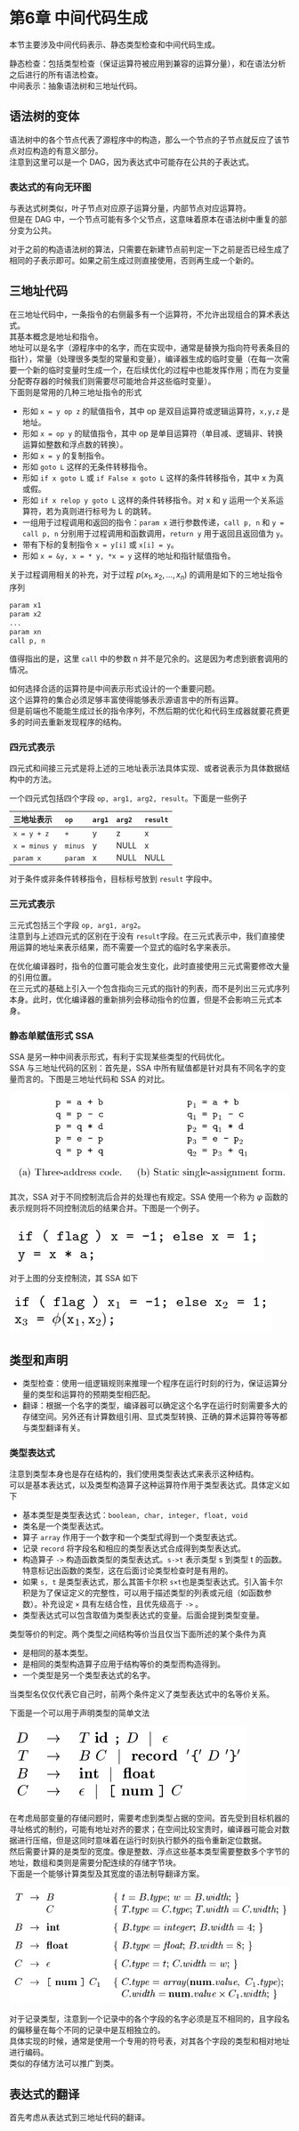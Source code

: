 # 第6章 中间代码生成
本节主要涉及中间代码表示、静态类型检查和中间代码生成。

静态检查：包括类型检查（保证运算符被应用到兼容的运算分量），和在语法分析之后进行的所有语法检查。  
中间表示：抽象语法树和三地址代码。

## 语法树的变体
语法树中的各个节点代表了源程序中的构造，那么一个节点的子节点就反应了该节点对应构造的有意义部分。   
注意到这里可以是一个 DAG，因为表达式中可能存在公共的子表达式。  

### 表达式的有向无环图
与表达式树类似，叶子节点对应原子运算分量，内部节点对应运算符。  
但是在 DAG 中，一个节点可能有多个父节点，这意味着原本在语法树中重复的部分变为公共。

对于之前的构造语法树的算法，只需要在新建节点前判定一下之前是否已经生成了相同的子表示即可。如果之前生成过则直接使用，否则再生成一个新的。

## 三地址代码
在三地址代码中，一条指令的右侧最多有一个运算符，不允许出现组合的算术表达式。  
其基本概念是地址和指令。  
地址可以是名字（源程序中的名字，而在实现中，通常是替换为指向符号表条目的指针），常量（处理很多类型的常量和变量），编译器生成的临时变量（在每一次需要一个新的临时变量时生成一个，在后续优化的过程中也能发挥作用；而在为变量分配寄存器的时候我们则需要尽可能地合并这些临时变量）。  
下面则是常用的几种三地址指令的形式

* 形如 `x = y op z` 的赋值指令，其中 op 是双目运算符或逻辑运算符，`x,y,z` 是地址。  
* 形如 `x = op y` 的赋值指令，其中 op 是单目运算符（单目减、逻辑非、转换运算如整数和浮点数的转换）。  
* 形如 `x = y` 的复制指令。  
* 形如 `goto L` 这样的无条件转移指令。  
* 形如 `if x goto L` 或 `if False x goto L` 这样的条件转移指令，其中 x 为真或假。  
* 形如 `if x relop y goto L` 这样的条件转移指令。对 x 和 y 运用一个关系运算符，若为真则进行标号为 L 的跳转。  
* 一组用于过程调用和返回的指令：`param x` 进行参数传递，`call p, n` 和 `y = call p, n` 分别用于过程调用和函数调用，`return y` 用于返回且返回值为 `y`。  
* 带有下标的复制指令 `x = y[i]` 或 `x[i] = y`。  
* 形如 `x = &y, x = * y, *x = y` 这样的地址和指针赋值指令。

关于过程调用相关的补充，对于过程 $p(x_1, x_2, \dots, x_n)$ 的调用是如下的三地址指令序列

```plain
param x1
param x2
...
param xn
call p, n
```

值得指出的是，这里 `call` 中的参数 n 并不是冗余的。这是因为考虑到嵌套调用的情况。

如何选择合适的运算符是中间表示形式设计的一个重要问题。  
这个运算符的集合必须足够丰富使得能够表示源语言中的所有运算。  
但是前端也不能能生成过长的指令序列，不然后期的优化和代码生成器就要花费更多的时间去重新发现程序的结构。

### 四元式表示
四元式和间接三元式是将上述的三地址表示法具体实现、或者说表示为具体数据结构中的方法。

一个四元式包括四个字段 `op, arg1, arg2, result`。下面是一些例子

| 三地址表示     | `op`    | `arg1` | `arg2` | `result` |
| :------------ | :------ | :----- | :----- | :------- |
| `x = y + z`   | `+`     | y      | z      | x        |
| `x = minus y` | `minus` | y      | NULL   | x        |
| `param x`     | `param` | x      | NULL   | NULL     |

对于条件或非条件转移指令，目标标号放到 `result` 字段中。

### 三元式表示
三元式包括三个字段 `op, arg1, arg2`。  
注意到与上述四元式的区别在于没有 `result`字段。在三元式表示中，我们直接使用运算的地址来表示结果，而不需要一个显式的临时名字来表示。

在优化编译器时，指令的位置可能会发生变化，此时直接使用三元式需要修改大量的引用位置。  
在三元式的基础上引入一个包含指向三元式的指针的列表，而不是列出三元式序列本身。此时，优化编译器的重新排列会移动指令的位置，但是不会影响三元式本身。

### 静态单赋值形式 SSA
SSA 是另一种中间表示形式，有利于实现某些类型的代码优化。  
SSA 与三地址代码的区别：首先是，SSA 中所有赋值都是针对具有不同名字的变量而言的。下图是三地址代码和 SSA 的对比。

![](vx_images/302942020248879.png)

其次，SSA 对于不同控制流后合并的处理也有规定。SSA 使用一个称为 $\varphi$ 函数的表示规则将不同控制流后的结果合并。下图是一个例子。

![](vx_images/486312120236746.png)

对于上图的分支控制流，其 SSA 如下

![](vx_images/190762220256912.png)

## 类型和声明

* 类型检查：使用一组逻辑规则来推理一个程序在运行时刻的行为，保证运算分量的类型和运算符的预期类型相匹配。  
* 翻译：根据一个名字的类型，编译器可以确定这个名字在运行时刻需要多大的存储空间。另外还有计算数组引用、显式类型转换、正确的算术运算符等等都与类型翻译有关。

### 类型表达式
注意到类型本身也是存在结构的，我们使用类型表达式来表示这种结构。  
可以是基本表达式，以及类型构造算子这种运算符作用于类型表达式。具体定义如下

* 基本类型是类型表达式：`boolean, char, integer, float, void`
* 类名是一个类型表达式。  
* 算子 `array` 作用于一个数字和一个类型式得到一个类型表达式。  
* 记录 `record` 将字段名和相应的类型表达式合成得到类型表达式。  
* 构造算子 `->` 构造函数类型的类型表达式。`s->t` 表示类型 s 到类型 t 的函数。特意标记出函数的类型，这在后面讨论类型检查时是有用的。  
* 如果 `s, t` 是类型表达式，那么其笛卡尔积 `s×t`也是类型表达式。引入笛卡尔积是为了保证定义的完整性，可以用于描述类型的列表或元组（如函数参数）。补充设定 `×` 具有左结合性，且优先级高于 `->` 。  
* 类型表达式可以包含取值为类型表达式的变量。后面会提到类型变量。

类型等价的判定。两个类型之间结构等价当且仅当下面所述的某个条件为真

* 是相同的基本类型。  
* 是相同的类型构造算子应用于结构等价的类型而构造得到。  
* 一个类型是另一个类型表达式的名字。

当类型名仅仅代表它自己时，前两个条件定义了类型表达式中的名等价关系。

下面是一个可以用于声明类型的简单文法

![](vx_images/169880721249581.png)

在考虑局部变量的存储问题时，需要考虑到类型占据的空间。首先受到目标机器的寻址格式的制约，可能有地址对齐的要求；在空间比较宝贵时，编译器可能会对数据进行压缩，但是这同时意味着在运行时刻执行额外的指令重新定位数据。  
然后需要计算的是类型的宽度。像是整数、浮点这些基本类型需要整数多个字节的地址，数组和类则是需要分配连续的存储字节块。  
下面是一个能够计算类型及其宽度的语法制导翻译方案。

![](vx_images/236152121246136.png)

对于记录类型，注意到一个记录中的各个字段的名字必须是互不相同的，且字段名的偏移量在每个不同的记录中是互相独立的。  
具体实现的时候，通常是使用一个专用的符号表，对其各个字段的类型和相对地址进行编码。  
类似的存储方法可以推广到类。

## 表达式的翻译
首先考虑从表达式到三地址代码的翻译。